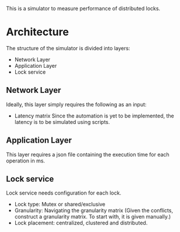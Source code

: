 This is a simulator to measure performance of distributed locks.

# Architecture
The structure of the simulator is divided into layers:
- Network Layer
- Application Layer
- Lock service

## Network Layer
Ideally, this layer simply requires the following as an input:
- Latency matrix
Since the automation is yet to be implemented, the latency is to be simulated using scripts.

## Application Layer
This layer requires a json file containing the execution time for each operation in ms.

## Lock service
Lock service needs configuration for each lock. 
- Lock type: Mutex or shared/exclusive
- Granularity: Navigating the granularity matrix (Given the conflicts, construct a granularity matrix. To start with, it is given manually.)
- Lock placement: centralized, clustered and distributed. 
